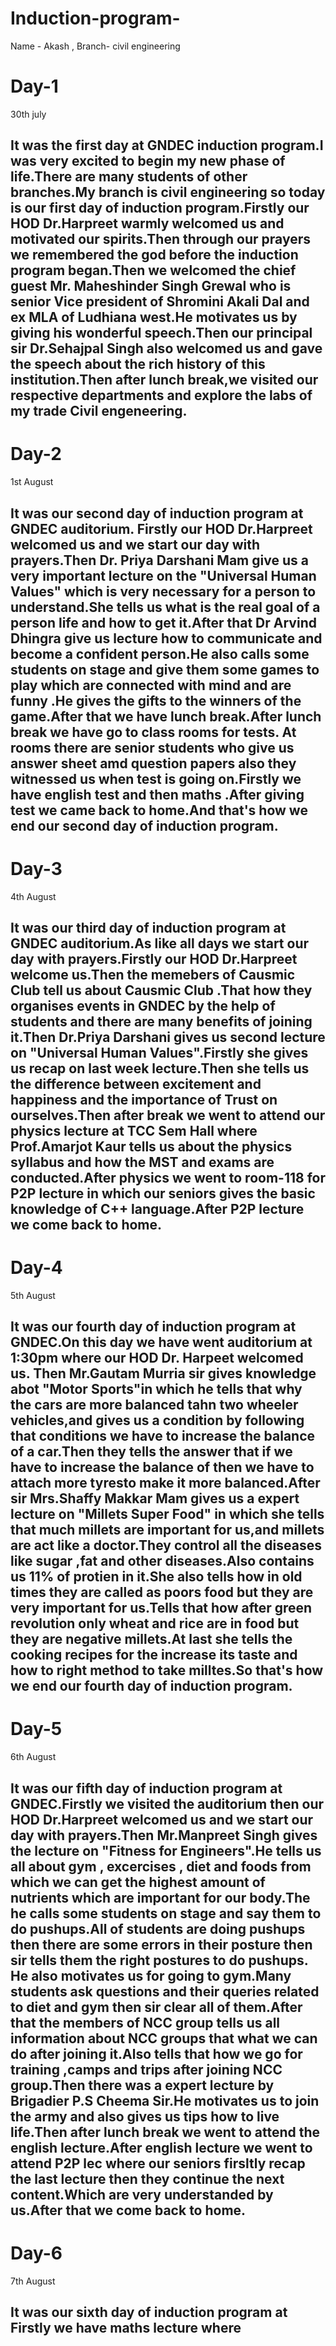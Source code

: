 # Induction-program-
Name - Akash , Branch- civil engineering 

# Day-1 

30th july 
## It was the first day at GNDEC induction program.I was very excited to begin my new phase of life.There are many students of other branches.My branch is civil engineering so today is our first day of induction program.Firstly our HOD Dr.Harpreet warmly welcomed us and motivated our spirits.Then through our prayers we remembered the god before the induction program began.Then we welcomed the chief guest Mr. Maheshinder Singh Grewal who is senior Vice president of Shromini Akali Dal and ex MLA of Ludhiana west.He motivates us by giving his wonderful speech.Then our principal sir Dr.Sehajpal Singh also welcomed us and gave the speech about the rich history of this institution.Then after lunch break,we visited our respective departments and explore the labs of my trade Civil engeneering.

# Day-2 

1st August 
## It was our second day of induction program at GNDEC auditorium. Firstly our HOD Dr.Harpreet welcomed us and we start our day with prayers.Then Dr. Priya Darshani Mam give us a very important lecture on the "Universal Human Values" which is very necessary for a person to understand.She tells us what is the real goal of a person life and how  to get it.After that Dr Arvind Dhingra give us lecture how to communicate and become a confident person.He also calls some students on stage and give them  some games to play which are connected with mind and are funny .He gives the gifts to the winners of the game.After that we have lunch break.After lunch break we have go to class rooms for tests. At rooms there are senior students who give us answer sheet amd question papers also they witnessed us when test is going on.Firstly we have english test and then maths .After giving test we came back to  home.And that's how we end our second day of induction program.

# Day-3

4th August
## It was our third day of induction program at GNDEC auditorium.As like all days we start our day with prayers.Firstly our HOD Dr.Harpreet welcome us.Then the memebers of Causmic Club tell us about Causmic Club .That how they organises events in GNDEC by the help of students and there are many benefits of joining it.Then Dr.Priya Darshani gives us second lecture on "Universal Human Values".Firstly she gives us recap on last week lecture.Then she tells us the difference between excitement and happiness and the importance of Trust on ourselves.Then after break we went to attend our physics lecture at TCC Sem Hall where Prof.Amarjot Kaur tells us about the physics syllabus and how the MST and exams are conducted.After physics we went to room-118 for P2P lecture in which our seniors gives the basic knowledge of C++ language.After P2P lecture we come back to home.

# Day-4

5th August 
## It was our fourth day of induction program at GNDEC.On this day we have went auditorium at 1:30pm where our HOD Dr. Harpeet welcomed us. Then Mr.Gautam Murria sir gives knowledge abot "Motor Sports"in which he tells that why the cars are more balanced tahn two wheeler vehicles,and gives us a condition by following that conditions we have to increase the balance of a car.Then they tells the answer that if we have to increase the balance of then we have to attach more tyresto make it more balanced.After sir Mrs.Shaffy Makkar Mam gives us a expert lecture on "Millets Super Food" in which she tells that much millets are important for us,and millets are act like a doctor.They control all the diseases like sugar ,fat and other diseases.Also contains us 11% of protien in it.She also tells how in old times they are called as poors food but they are very important for us.Tells that how after green revolution only wheat and rice are in food but they are negative millets.At last she tells the cooking recipes for the increase its taste and how to right method to take milltes.So that's how we end our fourth day of induction program.

# Day-5

6th August 
## It was our fifth day of induction program at GNDEC.Firstly we visited the auditorium then our HOD Dr.Harpreet welcomed us and we start our day with prayers.Then Mr.Manpreet Singh gives the lecture on "Fitness for Engineers".He tells us all about gym , excercises , diet and foods from which we can get the highest amount of nutrients which are important for our body.The he calls some students on stage and say them to do pushups.All of students are doing pushups then there are some errors in their posture then sir tells them the right postures to do pushups. He also motivates us for going to gym.Many students ask questions and their queries related to diet and gym then sir clear all of them.After that the members of NCC group tells us all information about NCC groups that what we can do after joining it.Also tells that how we go for training ,camps and trips after joining NCC group.Then there was a expert lecture by Brigadier P.S Cheema Sir.He motivates us to join the army and also gives us tips how to live life.Then after lunch break we went to attend the english lecture.After english lecture we went to attend P2P lec where our seniors firsltly recap the last lecture then they continue the next content.Which are very understanded by us.After that we come back to home.

# Day-6

7th August 
## It was our sixth day of induction program at Firstly we have maths lecture where 
